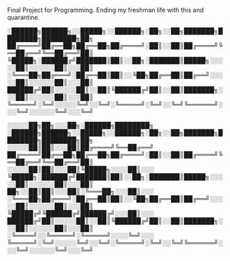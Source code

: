Final Project for Programming.
Ending my freshman life with this and quarantine.


░██████╗██████╗░░█████╗░░██████╗░██╗░░██╗███████╗████████╗████████╗██╗
██╔════╝██╔══██╗██╔══██╗██╔════╝░██║░░██║██╔════╝╚══██╔══╝╚══██╔══╝██║
╚█████╗░██████╔╝███████║██║░░██╗░███████║█████╗░░░░░██║░░░░░░██║░░░██║
░╚═══██╗██╔═══╝░██╔══██║██║░░╚██╗██╔══██║██╔══╝░░░░░██║░░░░░░██║░░░██║
██████╔╝██║░░░░░██║░░██║╚██████╔╝██║░░██║███████╗░░░██║░░░░░░██║░░░██║
╚═════╝░╚═╝░░░░░╚═╝░░╚═╝░╚═════╝░╚═╝░░╚═╝╚══════╝░░░╚═╝░░░░░░╚═╝░░░╚═╝

░░░░░██╗██╗░░░██╗░██████╗████████╗  ░██████╗██████╗░░█████╗░░██████╗░██╗░░██╗███████╗████████╗████████╗██╗
░░░░░██║██║░░░██║██╔════╝╚══██╔══╝  ██╔════╝██╔══██╗██╔══██╗██╔════╝░██║░░██║██╔════╝╚══██╔══╝╚══██╔══╝██║
░░░░░██║██║░░░██║╚█████╗░░░░██║░░░  ╚█████╗░██████╔╝███████║██║░░██╗░███████║█████╗░░░░░██║░░░░░░██║░░░██║
██╗░░██║██║░░░██║░╚═══██╗░░░██║░░░  ░╚═══██╗██╔═══╝░██╔══██║██║░░╚██╗██╔══██║██╔══╝░░░░░██║░░░░░░██║░░░██║
╚█████╔╝╚██████╔╝██████╔╝░░░██║░░░  ██████╔╝██║░░░░░██║░░██║╚██████╔╝██║░░██║███████╗░░░██║░░░░░░██║░░░██║
░╚════╝░░╚═════╝░╚═════╝░░░░╚═╝░░░  ╚═════╝░╚═╝░░░░░╚═╝░░╚═╝░╚═════╝░╚═╝░░╚═╝╚══════╝░░░╚═╝░░░░░░╚═╝░░░╚═╝
